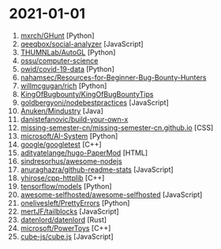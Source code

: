 # 2021-01-01

1. [mxrch/GHunt](https://github.com/mxrch/GHunt "🕵️‍♂️ Investigate Google Accounts with emails.") [Python]
2. [qeeqbox/social-analyzer](https://github.com/qeeqbox/social-analyzer "API and Web App for analyzing & finding a person profile across 300+ social media websites (Detections are updated regularly)") [JavaScript]
3. [THUMNLab/AutoGL](https://github.com/THUMNLab/AutoGL "An autoML framework & toolkit for machine learning on graphs.") [Python]
4. [ossu/computer-science](https://github.com/ossu/computer-science "🎓 Path to a free self-taught education in Computer Science!") 
5. [owid/covid-19-data](https://github.com/owid/covid-19-data "Data on COVID-19 (coronavirus) cases, deaths, hospitalizations, tests • All countries • Updated daily by Our World in Data") [Python]
6. [nahamsec/Resources-for-Beginner-Bug-Bounty-Hunters](https://github.com/nahamsec/Resources-for-Beginner-Bug-Bounty-Hunters "A list of resources for those interested in getting started in bug bounties") 
7. [willmcgugan/rich](https://github.com/willmcgugan/rich "Rich is a Python library for rich text and beautiful formatting in the terminal.") [Python]
8. [KingOfBugbounty/KingOfBugBountyTips](https://github.com/KingOfBugbounty/KingOfBugBountyTips "") 
9. [goldbergyoni/nodebestpractices](https://github.com/goldbergyoni/nodebestpractices "✅ The Node.js best practices list (January 2021)") [JavaScript]
10. [Anuken/Mindustry](https://github.com/Anuken/Mindustry "A sandbox tower defense game") [Java]
11. [danistefanovic/build-your-own-x](https://github.com/danistefanovic/build-your-own-x "🤓 Build your own (insert technology here)") 
12. [missing-semester-cn/missing-semester-cn.github.io](https://github.com/missing-semester-cn/missing-semester-cn.github.io "the CS missing semester Chinese version") [CSS]
13. [microsoft/AI-System](https://github.com/microsoft/AI-System "Resources for AI System Education") [Python]
14. [google/googletest](https://github.com/google/googletest "Googletest - Google Testing and Mocking Framework") [C++]
15. [adityatelange/hugo-PaperMod](https://github.com/adityatelange/hugo-PaperMod "Hugo Theme PaperMod") [HTML]
16. [sindresorhus/awesome-nodejs](https://github.com/sindresorhus/awesome-nodejs "⚡ Delightful Node.js packages and resources") 
17. [anuraghazra/github-readme-stats](https://github.com/anuraghazra/github-readme-stats "⚡ Dynamically generated stats for your github readmes") [JavaScript]
18. [yhirose/cpp-httplib](https://github.com/yhirose/cpp-httplib "A C++ header-only HTTP/HTTPS server and client library") [C++]
19. [tensorflow/models](https://github.com/tensorflow/models "Models and examples built with TensorFlow") [Python]
20. [awesome-selfhosted/awesome-selfhosted](https://github.com/awesome-selfhosted/awesome-selfhosted "A list of Free Software network services and web applications which can be hosted locally. Selfhosting is the process of hosting and managing applications instead of renting from Software-as-a-Service providers") [JavaScript]
21. [onelivesleft/PrettyErrors](https://github.com/onelivesleft/PrettyErrors "Prettify Python exception output to make it legible.") [Python]
22. [mertJF/tailblocks](https://github.com/mertJF/tailblocks "🎉 Ready-to-use Tailwind CSS blocks.") [JavaScript]
23. [datenlord/datenlord](https://github.com/datenlord/datenlord "DatenLord, Computing Defined Storage, an application-orientated, cloud-native distributed storage system") [Rust]
24. [microsoft/PowerToys](https://github.com/microsoft/PowerToys "Windows system utilities to maximize productivity") [C++]
25. [cube-js/cube.js](https://github.com/cube-js/cube.js "📊 Cube.js — Open-Source Analytical API Platform") [JavaScript]
